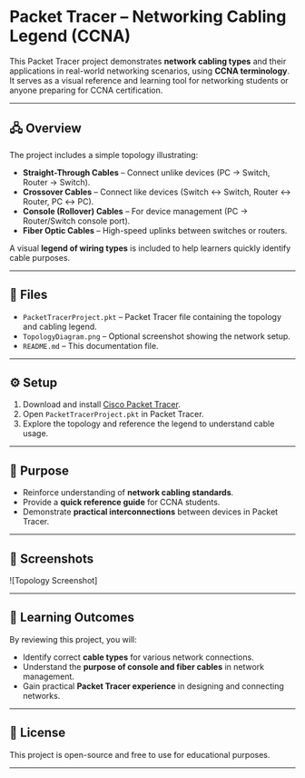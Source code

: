 # Packet Tracer – Networking Cabling Legend (CCNA)

This Packet Tracer project demonstrates **network cabling types** and their applications in real-world networking scenarios, using **CCNA terminology**. It serves as a visual reference and learning tool for networking students or anyone preparing for CCNA certification.

---

## 🖧 Overview

The project includes a simple topology illustrating:

- **Straight-Through Cables** – Connect unlike devices (PC → Switch, Router → Switch).  
- **Crossover Cables** – Connect like devices (Switch ↔ Switch, Router ↔ Router, PC ↔ PC).  
- **Console (Rollover) Cables** – For device management (PC → Router/Switch console port).  
- **Fiber Optic Cables** – High-speed uplinks between switches or routers.  

A visual **legend of wiring types** is included to help learners quickly identify cable purposes.

---

## 📂 Files

- `PacketTracerProject.pkt` – Packet Tracer file containing the topology and cabling legend.  
- `TopologyDiagram.png` – Optional screenshot showing the network setup.  
- `README.md` – This documentation file.  

---

## ⚙️ Setup

1. Download and install [Cisco Packet Tracer](https://www.netacad.com/courses/packet-tracer).  
2. Open `PacketTracerProject.pkt` in Packet Tracer.  
3. Explore the topology and reference the legend to understand cable usage.  

---

## 🎯 Purpose

- Reinforce understanding of **network cabling standards**.  
- Provide a **quick reference guide** for CCNA students.  
- Demonstrate **practical interconnections** between devices in Packet Tracer.  

---

## 📸 Screenshots

![Topology Screenshot]

---

## 📖 Learning Outcomes

By reviewing this project, you will:

- Identify correct **cable types** for various network connections.  
- Understand the **purpose of console and fiber cables** in network management.  
- Gain practical **Packet Tracer experience** in designing and connecting networks.  

---

## 📌 License

This project is open-source and free to use for educational purposes.  

---
